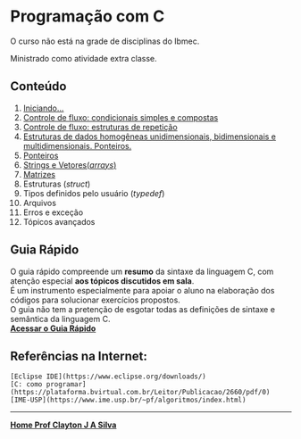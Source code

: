 # Programação com C

O curso não está na grade de disciplinas do Ibmec.

Ministrado como atividade extra classe.

## Conteúdo  

1. [Iniciando...](progC_aulas/progC_cap1.md)  
2. [Controle de fluxo: condicionais simples e compostas](progC_aulas/progC_cap2.md)
3. [Controle de fluxo: estruturas de repetição](progC_aulas/progC_cap3.md)
4. [Estruturas de dados homogêneas unidimensionais, bidimensionais e multidimensionais. Ponteiros.]((progC_aulas/progC_cap4.md))
5. [Ponteiros](progC_aulas/progC_ponteiros.md)
6. [Strings e Vetores(*arrays*)](progC_aulas/progC_stringsvetores.md)
7. [Matrizes](progC_aulas/progC_matrizes.md)
8.  Estruturas (*struct*)
9.  Tipos definidos pelo usuário (*typedef*)
10. Arquivos
11. Erros e exceção
12. Tópicos avançados

## Guia Rápido

O guia rápido compreende um **resumo** da sintaxe da linguagem C, com atenção especial **aos tópicos discutidos em sala**.  
É um instrumento especialmente para apoiar o aluno na elaboração dos códigos para solucionar exercícios propostos.  
O guia não tem a pretenção de esgotar todas as definições de sintaxe e semântica da linguagem C.  
[**Acessar o Guia Rápido**](progC_aulas/guiaC_rapido.md)

## Referências na Internet:  

    [Eclipse IDE](https://www.eclipse.org/downloads/)  
    [C: como programar](https://plataforma.bvirtual.com.br/Leitor/Publicacao/2660/pdf/0)  
    [IME-USP](https://www.ime.usp.br/~pf/algoritmos/index.html)  


___
**[Home Prof Clayton J A Silva](index.md)**
